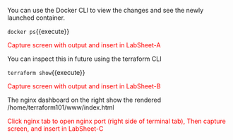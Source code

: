You can use the Docker CLI to view the changes and see the newly launched container.

`docker ps`{{execute}}

<span style="color:red">Capture screen with output and insert in LabSheet-A</span>

You can inspect this in future using the terraform CLI

`terraform show`{{execute}}

<span style="color:red">Capture screen with output and insert in LabSheet-B<span>

The nginx dashboard on the right show the rendered /home/terraform101/www/index.html 

<span style="color:red">Click nginx tab to open nginx port (right side of terminal tab), Then capture screen, and insert in LabSheet-C</span>
